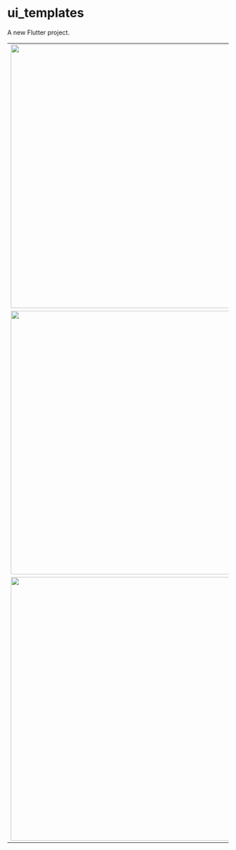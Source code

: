 # ui_templates

A new Flutter project.

<table>
 
  <tr>
    <td valign="top"><img src="https://user-images.githubusercontent.com/37351206/214849911-573127c8-a48c-4ec1-b249-ae716a2458df.jpg" height="600"></td>
    <td valign="top"><img src="https://user-images.githubusercontent.com/37351206/215096992-7bed9aeb-1cb5-4f8c-beb7-434d66eaa2f5.jpg" height="600"></td>   
    <td valign="top"><img src="https://user-images.githubusercontent.com/37351206/215097146-909a1dcd-50d9-4e6b-85ce-a1c963360e0a.jpg" height="600"></td>
  
  </tr>
    <tr>
     <td valign="top"><img src="https://user-images.githubusercontent.com/37351206/215097258-7ffb714a-553a-42ed-a9b3-d2d18279433b.jpg" height="600"></td>
     <td valign="top"><img src="https://user-images.githubusercontent.com/37351206/216043658-f85bd1be-bbd8-4fdc-88e6-f05cd4eae72d.jpg" height="600"></td>
     <td valign="top"><img src="https://user-images.githubusercontent.com/37351206/216043663-77378c68-4c19-4975-aead-e97694ccb090.jpg" height="600"></td>
     
  </tr>
  <tr>
     <td valign="top"><img src="https://user-images.githubusercontent.com/37351206/218735772-ff705fbf-cc60-4b4b-a635-c0567aba6b6f.jpg" height="600"></td>
     <td valign="top"><img src="https://user-images.githubusercontent.com/37351206/218735774-6da48f0a-1bc3-4229-9733-e43c97aadda9.jpg" height="600"></td>
     <td valign="top"><img src="https://user-images.githubusercontent.com/37351206/218735770-d04f7cf0-bc7a-4e1f-a343-c06fde7bceb6.jpg" height="600"></td>
     
  </tr>
 


 </table>

